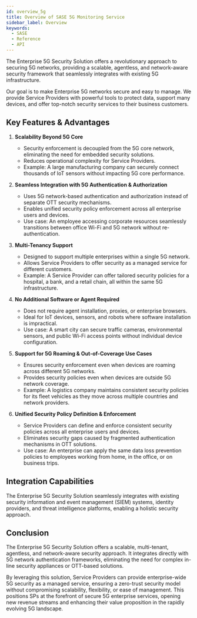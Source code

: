 ```yaml
---
id: overview_5g
title: Overview of SASE 5G Monitoring Service
sidebar_label: Overview
keywords:
  - SASE
  - Reference
  - API
---
```


The Enterprise 5G Security Solution offers a revolutionary approach to securing 5G networks, providing a scalable, agentless, and network-aware security framework that seamlessly integrates with existing 5G infrastructure.

Our goal is to make Enterprise 5G networks secure and easy to manage. We provide Service Providers with powerful tools to protect data, support many devices, and offer top-notch security services to their business customers.

## Key Features & Advantages

1. **Scalability Beyond 5G Core**
   - Security enforcement is decoupled from the 5G core network, eliminating the need for embedded security solutions.
   - Reduces operational complexity for Service Providers.
   - Example: A large manufacturing company can securely connect thousands of IoT sensors without impacting 5G core performance.

2. **Seamless Integration with 5G Authentication & Authorization**
   - Uses 5G network-based authentication and authorization instead of separate OTT security mechanisms.
   - Enables unified security policy enforcement across all enterprise users and devices.
   - Use case: An employee accessing corporate resources seamlessly transitions between office Wi-Fi and 5G network without re-authentication.

3. **Multi-Tenancy Support**
   - Designed to support multiple enterprises within a single 5G network.
   - Allows Service Providers to offer security as a managed service for different customers.
   - Example: A Service Provider can offer tailored security policies for a hospital, a bank, and a retail chain, all within the same 5G infrastructure.

4. **No Additional Software or Agent Required**
   - Does not require agent installation, proxies, or enterprise browsers.
   - Ideal for IoT devices, sensors, and robots where software installation is impractical.
   - Use case: A smart city can secure traffic cameras, environmental sensors, and public Wi-Fi access points without individual device configuration.

5. **Support for 5G Roaming & Out-of-Coverage Use Cases**
   - Ensures security enforcement even when devices are roaming across different 5G networks.
   - Provides security policies even when devices are outside 5G network coverage.
   - Example: A logistics company maintains consistent security policies for its fleet vehicles as they move across multiple countries and network providers.

6. **Unified Security Policy Definition & Enforcement**
   - Service Providers can define and enforce consistent security policies across all enterprise users and devices.
   - Eliminates security gaps caused by fragmented authentication mechanisms in OTT solutions.
   - Use case: An enterprise can apply the same data loss prevention policies to employees working from home, in the office, or on business trips.

## Integration Capabilities
The Enterprise 5G Security Solution seamlessly integrates with existing security information and event management (SIEM) systems, identity providers, and threat intelligence platforms, enabling a holistic security approach.

## Conclusion
The Enterprise 5G Security Solution offers a scalable, multi-tenant, agentless, and network-aware security approach. It integrates directly with 5G network authentication frameworks, eliminating the need for complex in-line security appliances or OTT-based solutions.

By leveraging this solution, Service Providers can provide enterprise-wide 5G security as a managed service, ensuring a zero-trust security model without compromising scalability, flexibility, or ease of management. This positions SPs at the forefront of secure 5G enterprise services, opening new revenue streams and enhancing their value proposition in the rapidly evolving 5G landscape.
